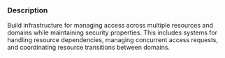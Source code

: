 ### Description

Build infrastructure for managing access across multiple resources and domains while maintaining security properties. This includes systems for handling resource dependencies, managing concurrent access requests, and coordinating resource transitions between domains.
